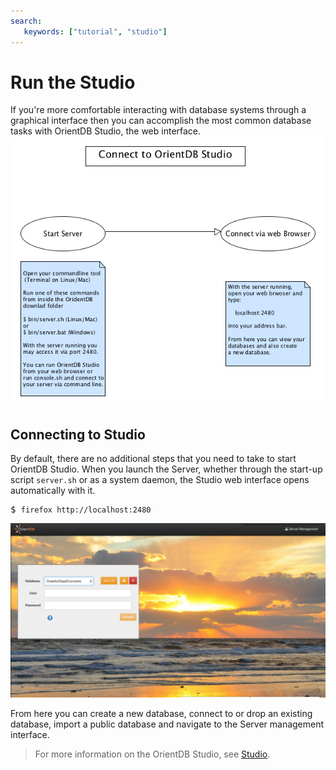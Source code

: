 ```yaml
---
search:
   keywords: ["tutorial", "studio"]
---
```


# Run the Studio

If you're more comfortable interacting with database systems through a graphical interface then you can accomplish the most common database tasks with OrientDB Studio, the web interface.
![ConnectToStudio](images/runStudio.png)

## Connecting to Studio

By default, there are no additional steps that you need to take to start OrientDB Studio. When you launch the Server, whether through the start-up script `server.sh` or as a system daemon, the Studio web interface opens automatically with it.

<pre>
$ <code class="lang-sh userinput">firefox http://localhost:2480</code>
</pre>

![Home Page](images/login.png)

From here you can create a new database, connect to or drop an existing database, import a public database and navigate to the Server management interface.

>For more information on the OrientDB Studio, see [Studio](studio/Studio-Home-page.md).





